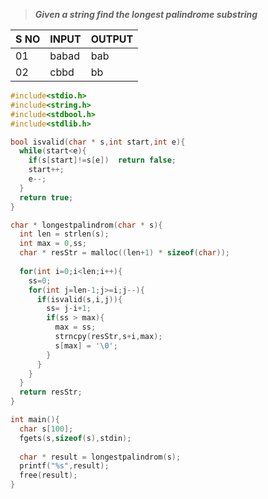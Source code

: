 >***Given a string find the longest palindrome substring*** 

| S NO | INPUT | OUTPUT |
| ---- | ----- | ------ |
| 01   | babad | bab    |
| 02   | cbbd  | bb     |

```c
#include<stdio.h>
#include<string.h>
#include<stdbool.h>
#include<stdlib.h>

bool isvalid(char * s,int start,int e){
  while(start<e){
    if(s[start]!=s[e])  return false;
    start++;
    e--;
  }
  return true;
}

char * longestpalindrom(char * s){
  int len = strlen(s);
  int max = 0,ss;
  char * resStr = malloc((len+1) * sizeof(char));
  
  for(int i=0;i<len;i++){
    ss=0;
    for(int j=len-1;j>=i;j--){
      if(isvalid(s,i,j)){
        ss= j-i+1;
        if(ss > max){
          max = ss;
          strncpy(resStr,s+i,max);
          s[max] = '\0';
        }
      }
    }
  }
  return resStr;
}

int main(){
  char s[100];
  fgets(s,sizeof(s),stdin);
  
  char * result = longestpalindrom(s);
  printf("%s",result);
  free(result);
}
```
